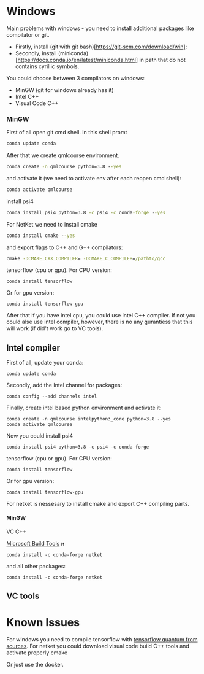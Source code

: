 # Windows

Main problems with windows - you need to install additional packages like compilator or git.

- Firstly, install (git with git bash)[https://git-scm.com/download/win]:
- Secondly, install (miniconda)[https://docs.conda.io/en/latest/miniconda.html] in path that do not contains cyrillic symbols.

You could choose between 3 compilators on windows:
- MinGW (git for windows already has it)
- Intel C++
- Visual Code C++
### MinGW
First of all open git cmd shell. In this shell promt

```cmd
conda update conda
```

After that we create qmlcourse environment.

```cmd
conda create -n qmlcourse python=3.8 --yes
```
and activate it (we need to activate env after each reopen cmd shell):

```cmd
conda activate qmlcourse
```
install psi4
```cmd
conda install psi4 python=3.8 -c psi4 -c conda-forge --yes
```
For NetKet we need to install cmake
```cmd
conda install cmake --yes
```
and export flags to C++ and G++ compilators:

```cmd
cmake -DCMAKE_CXX_COMPILER= -DCMAKE_C_COMPILER=/pathto/gcc
```

tensorflow (cpu or gpu). For CPU version:

```shell
conda install tensorflow
```

Or for gpu version:

```shell
conda install tensorflow-gpu
```

After that if you have intel cpu, you could use intel C++ compiler. If not you could alse use intel compiler, however, there is no any gurantiess that this will work (if did't work go to VC tools).

## Intel compiler

First of all, update your conda:

```shell
conda update conda
```

Secondly, add the Intel channel for packages:

```shell
conda config --add channels intel
```

Finally, create intel based python environment and activate it:

```shell
conda create -n qmlcourse intelpython3_core python=3.8 --yes
conda activate qmlcourse
```

Now you could install psi4
```shell
conda install psi4 python=3.8 -c psi4 -c conda-forge
```
tensorflow (cpu or gpu). For CPU version:

```shell
conda install tensorflow
```

Or for gpu version:

```shell
conda install tensorflow-gpu
```

For netket is nessesary to install cmake and export C++ compiling parts. 

#### MinGW


VC C++ 

 [Microsoft Build Tools](https://aka.ms/vs/17/release/vs_BuildTools.exe) и

```shell
conda install -c conda-forge netket
```

and all other packages:

```shell
conda install -c conda-forge netket
```

## VC tools

# Known Issues

For windows you need to compile tensorflow with [tensorflow quantum from sources](https://www.tensorflow.org/quantum/install). For netket you could download visual code build C++ tools and activate properly cmake


 Or just use the docker. 
